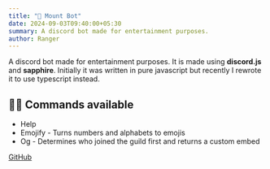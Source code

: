 ```yaml
---
title: "🗻 Mount Bot"
date: 2024-09-03T09:40:00+05:30
summary: A discord bot made for entertainment purposes.
author: Ranger
---
```

A discord bot made for entertainment purposes. It is made using **discord.js** and **sapphire**. Initially it was written in pure javascript but recently I rewrote it to use typescript instead.

## 👨‍⚖️ Commands available

- Help
- Emojify - Turns numbers and alphabets to emojis
- Og - Determines who joined the guild first and returns a custom embed

[GitHub](https://github.com/Ranger-NF/Mount-JS)
